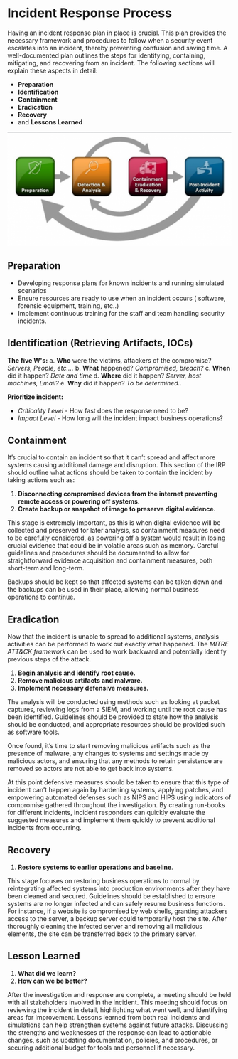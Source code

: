 

# Incident Response Process


Having an incident response plan in place is crucial. This plan provides the necessary framework and procedures to follow when a security event escalates into an incident, thereby preventing confusion and saving time. A well-documented plan outlines the steps for identifying, containing, mitigating, and recovering from an incident. The following sections will explain these aspects in detail:
- **Preparation**
- **Identification**
- **Containment**
- **Eradication**
- **Recovery**  
- and **Lessons Learned**

![](images/20240612230457.png)



## Preparation

- Developing response plans for known incidents and running simulated scenarios
- Ensure resources are ready to use when an incident occurs ( software, forensic equipment, training, etc..)
- Implement continuous training for the staff and team handling security incidents.

## Identification (Retrieving Artifacts, IOCs)

**The five W's:**
a. **Who** were the victims, attackers of the compromise? *Servers, People, etc....*
b. **What** happened? *Compromised, breach?*
c. **When** did it happen? *Date and time*
d. **Where** did it happen? *Server, host machines, Email?*
e. **Why** did it happen? *To be determined..*

**Prioritize incident:**
- *Criticality Level* - How fast does the response need to be?
- *Impact Level* - How long will the incident impact business operations?

## Containment

It’s crucial to contain an incident so that it can’t spread and affect more systems causing additional damage and disruption. This section of the IRP should outline what actions should be taken to contain the incident by taking actions such as: 

1. **Disconnecting compromised devices from the internet preventing remote access or powering off systems.**
2. **Create backup or snapshot of image to preserve digital evidence.**

This stage is extremely important, as this is when digital evidence will be collected and preserved for later analysis, so containment measures need to be carefully considered, as powering off a system would result in losing crucial evidence that could be in volatile areas such as memory. Careful guidelines and procedures should be documented to allow for straightforward evidence acquisition and containment measures, both short-term and long-term.

Backups should be kept so that affected systems can be taken down and the backups can be used in their place, allowing normal business operations to continue.


## Eradication

Now that the incident is unable to spread to additional systems, analysis activities can be performed to work out exactly what happened. The *MITRE ATT&CK framework* can be used to work backward and potentially identify previous steps of the attack. 

1. **Begin analysis and identify root cause.**
2. **Remove malicious artifacts and malware.**
3. **Implement necessary defensive measures.**

The analysis will be conducted using methods such as looking at packet captures, reviewing logs from a SIEM, and working until the root cause has been identified. Guidelines should be provided to state how the analysis should be conducted, and appropriate resources should be provided such as software tools.

Once found, it’s time to start removing malicious artifacts such as the presence of malware, any changes to systems and settings made by malicious actors, and ensuring that any methods to retain persistence are removed so actors are not able to get back into systems.

At this point defensive measures should be taken to ensure that this type of incident can’t happen again by hardening systems, applying patches, and empowering automated defenses such as NIPS and HIPS using indicators of compromise gathered throughout the investigation. By creating run-books for different incidents, incident responders can quickly evaluate the suggested measures and implement them quickly to prevent additional incidents from occurring.


## Recovery

1. **Restore systems to earlier operations and baseline**.

This stage focuses on restoring business operations to normal by reintegrating affected systems into production environments after they have been cleaned and secured. Guidelines should be established to ensure systems are no longer infected and can safely resume business functions. For instance, if a website is compromised by web shells, granting attackers access to the server, a backup server could temporarily host the site. After thoroughly cleaning the infected server and removing all malicious elements, the site can be transferred back to the primary server.


## Lesson Learned 

1. **What did we learn?**
2. **How can we be better?**

After the investigation and response are complete, a meeting should be held with all stakeholders involved in the incident. This meeting should focus on reviewing the incident in detail, highlighting what went well, and identifying areas for improvement. Lessons learned from both real incidents and simulations can help strengthen systems against future attacks. Discussing the strengths and weaknesses of the response can lead to actionable changes, such as updating documentation, policies, and procedures, or securing additional budget for tools and personnel if necessary.

